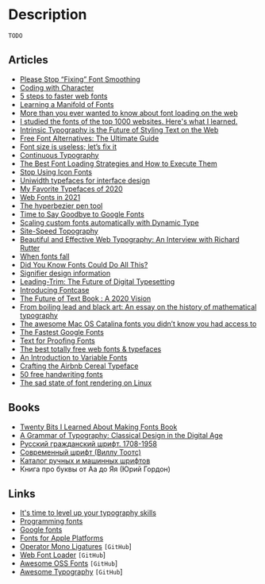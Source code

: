 # Description

`TODO`


## Articles

- [Please Stop “Fixing” Font Smoothing](https://usabilitypost.com/2012/11/05/stop-fixing-font-smoothing/)
- [Coding with Character](https://realdougwilson.com/writing/coding-with-character)
- [5 steps to faster web fonts](https://iainbean.com/posts/2021/5-steps-to-faster-web-fonts/)
- [Learning a Manifold of Fonts](http://vecg.cs.ucl.ac.uk/Projects/projects_fonts/projects_fonts.html)
- [More than you ever wanted to know about font loading on the web](https://www.industrialempathy.com/posts/high-performance-web-font-loading/)
- [I studied the fonts of the top 1000 websites. Here's what I learned.](https://dribbble.com/stories/2021/04/26/web-design-data-fonts)
- [Intrinsic Typography is the Future of Styling Text on the Web](https://css-tricks.com/intrinsic-typography-is-the-future-of-styling-text-on-the-web/)
- [Free Font Alternatives: The Ultimate Guide](https://learnui.design/blog/ultimate-guide-similar-fonts.html)
- [Font size is useless; let’s fix it](https://tonsky.me/blog/font-size/)
- [Continuous Typography](https://www.maxkoehler.com/posts/continuous-typography/)
- [The Best Font Loading Strategies and How to Execute Them](https://css-tricks.com/the-best-font-loading-strategies-and-how-to-execute-them/)
- [Stop Using Icon Fonts](https://www.irigoyen.dev/blog/2021/02/17/stop-using-icon-fonts/)
- [Uniwidth typefaces for interface design](https://uxdesign.cc/uniwidth-typefaces-for-interface-design-b6e8078dc0f7)
- [My Favorite Typefaces of 2020](https://ilovetypography.com/2021/01/12/my-favorite-fonts-of-2020/)
- [Web Fonts in 2021](https://leerob.io/blog/fonts)
- [The hyperbezier pen tool](http://www.cmyr.net/blog/hyperbezier.html)
- [Time to Say Goodbye to Google Fonts](https://wicki.io/posts/2020-11-goodbye-google-fonts/)
- [Scaling custom fonts automatically with Dynamic Type](https://sarunw.com/posts/scaling-custom-fonts-automatically-with-dynamic-type/)
- [Site-Speed Topography](https://csswizardry.com/2020/11/site-speed-topography/)
- [Beautiful and Effective Web Typography: An Interview with Richard Rutter](https://medium.com/ux-and-front-end-interviews/beautiful-and-effective-web-typography-an-interview-with-richard-rutter-7684aff92dc7)
- [When fonts fall](https://www.figma.com/blog/when-fonts-fall/)
- [Did You Know Fonts Could Do All This?](https://venam.nixers.net/blog/unix/2020/09/14/playing_with_fonts.html)
- [Signifier design information](https://klim.co.nz/blog/signifier-design-information/)
- [Leading-Trim: The Future of Digital Typesetting](https://medium.com/microsoft-design/leading-trim-the-future-of-digital-typesetting-d082d84b202)
- [Introducing Fontcase](https://blog.iconfactory.com/2020/06/introducing-fontcase/)
- [The Future of Text Book : A 2020 Vision](https://www.thefutureoftext.org/2020-vision-book.html)
- [From boiling lead and black art: An essay on the history of mathematical typography](http://www.practicallyefficient.com/2017/10/13/from-boiling-lead-and-black-art.html)
- [The awesome Mac OS Catalina fonts you didn’t know you had access to](https://typography.guru/journal/awesome-catalina-fonts/)
- [The Fastest Google Fonts](https://csswizardry.com/2020/05/the-fastest-google-fonts/)
- [Text for Proofing Fonts](https://www.typography.com/blog/text-for-proofing-fonts)
- [The best totally free web fonts & typefaces](https://vanschneider.com/blog/the-best-totally-free-web-fonts-typefaces/)
- [An Introduction to Variable Fonts](https://24ways.org/2019/an-introduction-to-variable-fonts/)
- [Crafting the Airbnb Cereal Typeface](https://karrisaarinen.com/posts/developing-airbnb-cereal/)
- [50 free handwriting fonts](https://blog.usepastel.com/post/50-free-handwriting-fonts)
- [The sad state of font rendering on Linux](https://pandasauce.org/post/linux-fonts/)


## Books

- [Twenty Bits I Learned About Making Fonts Book](https://simplebits.com/collections/books/products/twenty-bits-fonts)
- [A Grammar of Typography: Classical Design in the Digital Age](https://godine.com/book/a-grammar-of-typography-classical-design-in-the-digital-age/)
- [Русский гражданский шрифт. 1708-1958](https://www.livelib.ru/book/1001085656)
- [Современный шрифт (Виллу Тоотс)](https://www.livelib.ru/book/1000308366)
- [Каталог ручных и машинных шрифтов](https://www.livelib.ru/book/1000031322)
- Книга про буквы от Аа до Яя (Юрий Гордон)


## Links

- [It's time to level up your typography skills](https://www.theleagueofmoveabletype.com/learn)
- [Programming fonts](https://www.programmingfonts.org/)
- [Google fonts](https://fonts.google.com/)
- [Fonts for Apple Platforms](https://developer.apple.com/fonts/)
- [Operator Mono Ligatures](https://github.com/kiliman/operator-mono-lig) `[GitHub`]
- [Web Font Loader](https://github.com/typekit/webfontloader) `[GitHub`]
- [Awesome OSS Fonts](https://github.com/drwpow/awesome-oss-fonts) `[GitHub`]
- [Awesome Typography](https://github.com/Jolg42/awesome-typography) `[GitHub`]
